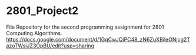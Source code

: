 # 2801_Project2
File Repository for the second programming assignment for 2801 Computing Algorithms.
https://docs.google.com/document/d/1GqCwJQiPC48_zN6ZuXBileONjcg2TazoTWslJZ3OpBU/edit?usp=sharing
